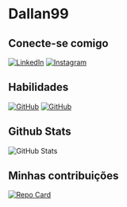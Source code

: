 # Dallan99

## Conecte-se comigo
[![LinkedIn](https://img.shields.io/badge/LinkedIn-ff?style=for-the-badge&logo=linkedin&logoColor=black)](https://www.linkedin.com/in/dallan-borgheresi/)
[![Instagram](https://img.shields.io/badge/instagram-ff?style=for-the-badge&logo=instagram&logoColor=white)](https://www.instagram.com/dallanbg/)

## Habilidades
[![GitHub](https://img.shields.io/badge/GitHub-ff?style=for-the-badge&logo=linkedin&logoColor=black)](https://docs.github.com/)
[![GitHub](https://img.shields.io/badge/Git-ff?style=for-the-badge&logo=linkedin&logoColor=black)](https://git-scm.com/doc)
## Github Stats
![GitHub Stats](https://github-readme-stats.vercel.app/api?username=Dallan99&theme=transparent&bg_color=000&border_color=ff&show_icons=true&icon_color=30A3DC&title_color=fff&text_color=FF)
## Minhas contribuições
[![Repo Card](https://github-readme-stats.vercel.app/api/pin/?username=Dallan99&repo=dio-lab-open-source&bg_color=000&border_color=30A3DC&show_icons=true&icon_color=30A3DC&title_color=E94D5F&text_color=FFF)](https://github.com/Dallan99/dio-lab-open-source)